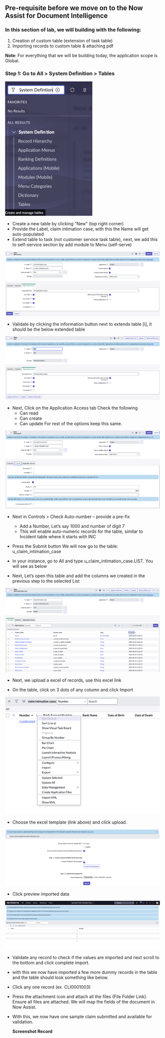 ## Pre-requisite before we move on to the Now Assist for Document Intelligence

### In this section of lab, we will building with the following:
1. Creation of custom table (extension of task table)
2. Importing records to custom table & attaching pdf


**Note**: For everything that we will be building today, the application scope is Global.

### Step 1: Go to All > System Definition > Tables

![System Definition](screenshots/SystemDefinition.png)

- Create a new table by clicking “New” (top right corner)
- Provide the Label, claim intimation case, with this the Name will get auto-populated
- Extend table to task (not customer service task table), next, we add this to self-service section by add module to Menu (self-serve)

![CreateNewTable](screenshots/CreateNewTableAppAccess.png)
  
- Validate by clicking the information button next to extends table [i], it should be the below extended table

![CreateTableExtend](screenshots/CreateNewTableExtend.png)

- Next, Click on the Application Access tab
  Check the following
  - Can read
  - Can create
  - Can update
  For rest of the options keep this same.

![CreateTableControl](screenshots/CreateNewTableControls.png)

- Next in Controls > Check Auto-number – provide a pre-fix
  - Add a Number, Let’s say 1000 and number of digit 7
  - This will enable auto-numeric records for the table, similar to Incident table where it starts with INC

- Press the Submit button
  We will now go to the table: u_claim_intimation_case
- In your instance, go to All and type  u_claim_intimation_case.LIST. You will see as below

- Next, Let’s open this table and add the columns we created in the previous step to the selected List

 ![CreateTableFinal](screenshots/CreateNewTableFinal.png)

- Next, we upload a excel of records, use this excel link

- On the table, click on 3 dots of any column and click Import

![ImportTable](screenshots/TableImportRecords.png)

- Choose the excel template (link above) and click upload.

![ImportTableUpload](screenshots/TableImportRecordUpload.png)

- Click preview imported data

![ImportTablePreview](screenshots/PreviewImportTable.png)

- Validate any record to check if the values are imported and next scroll to the bottom and click complete import.

- with this we now have imported a few more dummy records in the table and the table should look something like below.

- Click any one record (ex. CLI0001003)

- Press the attachment icon and attach all the files (File Folder Link). Ensure all files are attached. We will map the fields of the document in Now Assist.

- With this, we now have one sample claim submitted and available for validation.

  **Screenshot Record**
